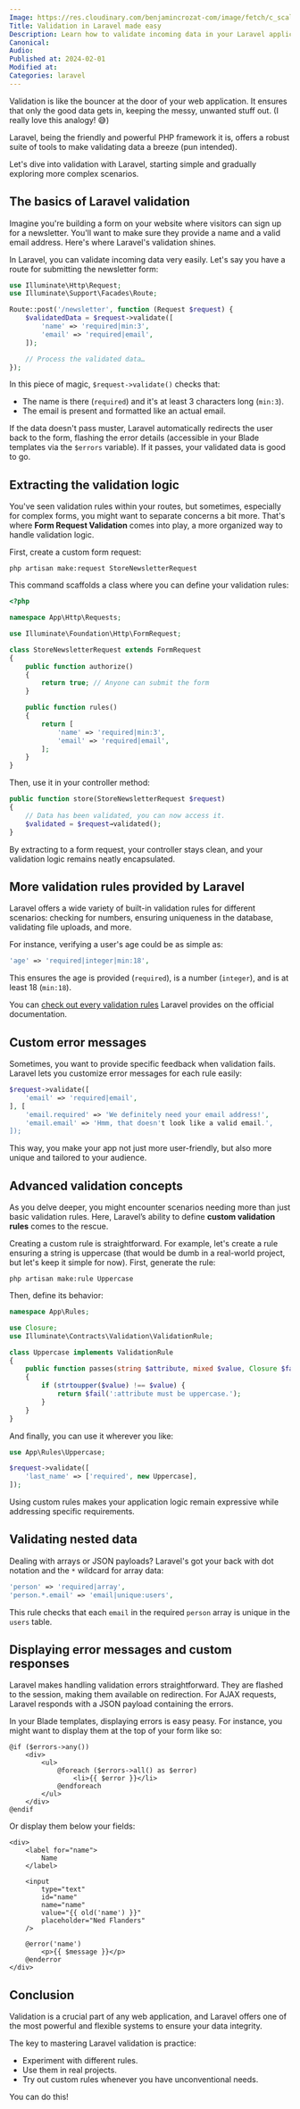 ```yaml
---
Image: https://res.cloudinary.com/benjamincrozat-com/image/fetch/c_scale,f_webp,q_auto,w_1200/https://github.com/benjamincrozat/content/assets/3613731/a2cb9c42-0576-4a4e-9dc5-a83c06e9e484
Title: Validation in Laravel made easy
Description: Learn how to validate incoming data in your Laravel applications, from the basics to more advanced concepts.
Canonical:
Audio:
Published at: 2024-02-01
Modified at:
Categories: laravel
---
```


Validation is like the bouncer at the door of your web application. It ensures that only the good data gets in, keeping the messy, unwanted stuff out. (I really love this analogy! 😅)

Laravel, being the friendly and powerful PHP framework it is, offers a robust suite of tools to make validating data a breeze (pun intended).

Let's dive into validation with Laravel, starting simple and gradually exploring more complex scenarios.

## The basics of Laravel validation

Imagine you're building a form on your website where visitors can sign up for a newsletter. You'll want to make sure they provide a name and a valid email address. Here's where Laravel's validation shines.

In Laravel, you can validate incoming data very easily. Let's say you have a route for submitting the newsletter form:

```php
use Illuminate\Http\Request;
use Illuminate\Support\Facades\Route;

Route::post('/newsletter', function (Request $request) {
    $validatedData = $request->validate([
        'name' => 'required|min:3',
        'email' => 'required|email',
    ]);

    // Process the validated data…
});
```

In this piece of magic, `$request->validate()` checks that:
- The name is there (`required`) and it's at least 3 characters long (`min:3`).
- The email is present and formatted like an actual email.

If the data doesn't pass muster, Laravel automatically redirects the user back to the form, flashing the error details (accessible in your Blade templates via the `$errors` variable). If it passes, your validated data is good to go.

## Extracting the validation logic

You've seen validation rules within your routes, but sometimes, especially for complex forms, you might want to separate concerns a bit more. That's where **Form Request Validation** comes into play, a more organized way to handle validation logic.

First, create a custom form request:

```shell
php artisan make:request StoreNewsletterRequest
```

This command scaffolds a class where you can define your validation rules:

```php
<?php

namespace App\Http\Requests;

use Illuminate\Foundation\Http\FormRequest;

class StoreNewsletterRequest extends FormRequest
{
    public function authorize()
    {
        return true; // Anyone can submit the form
    }

    public function rules()
    {
        return [
            'name' => 'required|min:3',
            'email' => 'required|email',
        ];
    }
}
```

Then, use it in your controller method:

```php
public function store(StoreNewsletterRequest $request)
{
    // Data has been validated, you can now access it.
    $validated = $request→validated();
}
```

By extracting to a form request, your controller stays clean, and your validation logic remains neatly encapsulated.

## More validation rules provided by Laravel

Laravel offers a wide variety of built-in validation rules for different scenarios: checking for numbers, ensuring uniqueness in the database, validating file uploads, and more.

For instance, verifying a user's age could be as simple as:

```php
'age' => 'required|integer|min:18',
```

This ensures the age is provided (`required`), is a number (`integer`), and is at least 18 (`min:18`).

You can [check out every validation rules](https://laravel.com/docs/validation#available-validation-rules) Laravel provides on the official documentation. 

## Custom error messages

Sometimes, you want to provide specific feedback when validation fails. Laravel lets you customize error messages for each rule easily:

```php
$request->validate([
    'email' => 'required|email',
], [
    'email.required' => 'We definitely need your email address!',
    'email.email' => 'Hmm, that doesn't look like a valid email.',
]);
```

This way, you make your app not just more user-friendly, but also more unique and tailored to your audience.

## Advanced validation concepts

As you delve deeper, you might encounter scenarios needing more than just basic validation rules. Here, Laravel’s ability to define **custom validation rules** comes to the rescue.

Creating a custom rule is straightforward. For example, let's create a rule ensuring a string is uppercase (that would be dumb in a real-world project, but let's keep it simple for now). First, generate the rule:

```shell
php artisan make:rule Uppercase
```

Then, define its behavior:

```php
namespace App\Rules;

use Closure;
use Illuminate\Contracts\Validation\ValidationRule;

class Uppercase implements ValidationRule
{
    public function passes(string $attribute, mixed $value, Closure $fail)
    {
        if (strtoupper($value) !== $value) {
            return $fail(':attribute must be uppercase.');
        }
    }
}
```

And finally, you can use it wherever you like:

```php
use App\Rules\Uppercase;

$request->validate([
    'last_name' => ['required', new Uppercase],
]);
```

Using custom rules makes your application logic remain expressive while addressing specific requirements.

## Validating nested data

Dealing with arrays or JSON payloads? Laravel's got your back with dot notation and the `*` wildcard for array data:

```php
'person' => 'required|array',
'person.*.email' => 'email|unique:users',
```

This rule checks that each `email` in the required `person` array is unique in the `users` table.

## Displaying error messages and custom responses

Laravel makes handling validation errors straightforward. They are flashed to the session, making them available on redirection. For AJAX requests, Laravel responds with a JSON payload containing the errors.

In your Blade templates, displaying errors is easy peasy. For instance, you might want to display them at the top of your form like so:

```blade
@if ($errors->any())
    <div>
        <ul>
            @foreach ($errors->all() as $error)
                <li>{{ $error }}</li>
            @endforeach
        </ul>
    </div>
@endif
```

Or display them below your fields:

```blade
<div>
    <label for="name">
        Name
    </label>
    
    <input 
        type="text" 
        id="name" 
        name="name" 
        value="{{ old('name') }}" 
        placeholder="Ned Flanders"
    />
    
    @error('name')
        <p>{{ $message }}</p>
    @enderror
</div>
```

## Conclusion

Validation is a crucial part of any web application, and Laravel offers one of the most powerful and flexible systems to ensure your data integrity.

The key to mastering Laravel validation is practice:
- Experiment with different rules.
- Use them in real projects.
- Try out custom rules whenever you have unconventional needs.

You can do this!
